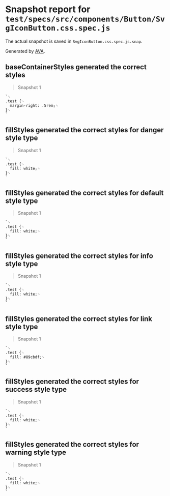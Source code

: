 # Snapshot report for `test/specs/src/components/Button/SvgIconButton.css.spec.js`

The actual snapshot is saved in `SvgIconButton.css.spec.js.snap`.

Generated by [AVA](https://ava.li).

## baseContainerStyles generated the correct styles

> Snapshot 1

    `␊
    .test {␊
      margin-right: .5rem;␊
    }␊
    `

## fillStyles generated the correct styles for danger style type

> Snapshot 1

    `␊
    .test {␊
      fill: white;␊
    }␊
    `

## fillStyles generated the correct styles for default style type

> Snapshot 1

    `␊
    .test {␊
      fill: white;␊
    }␊
    `

## fillStyles generated the correct styles for info style type

> Snapshot 1

    `␊
    .test {␊
      fill: white;␊
    }␊
    `

## fillStyles generated the correct styles for link style type

> Snapshot 1

    `␊
    .test {␊
      fill: #89cbdf;␊
    }␊
    `

## fillStyles generated the correct styles for success style type

> Snapshot 1

    `␊
    .test {␊
      fill: white;␊
    }␊
    `

## fillStyles generated the correct styles for warning style type

> Snapshot 1

    `␊
    .test {␊
      fill: white;␊
    }␊
    `
